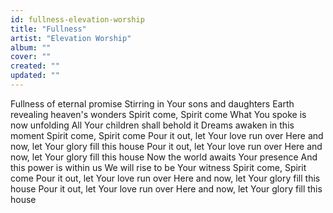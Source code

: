 ```yaml
---
id: fullness-elevation-worship
title: "Fullness"
artist: "Elevation Worship"
album: ""
cover: ""
created: ""
updated: ""
---
```


Fullness of eternal promise
Stirring in Your sons and daughters
Earth revealing heaven's wonders
Spirit come, Spirit come
What You spoke is now unfolding
All Your children shall behold it
Dreams awaken in this moment
Spirit come, Spirit come
Pour it out, let Your love run over
Here and now, let Your glory fill this house
Pour it out, let Your love run over
Here and now, let Your glory fill this house
Now the world awaits Your presence
And this power is within us
We will rise to be Your witness
Spirit come, Spirit come
Pour it out, let Your love run over
Here and now, let Your glory fill this house
Pour it out, let Your love run over
Here and now, let Your glory fill this house